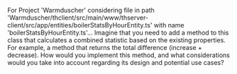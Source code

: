 For Project 'Warmduscher' considering file in path 'Warmduscher/thclient/src/main/www/thserver-client/src/app/entities/boilerStatsByHourEntity.ts' with name 'boilerStatsByHourEntity.ts'... 
Imagine that you need to add a method to this class that calculates a combined statistic based on the existing properties. For example, a method that returns the total difference (increase + decrease).  How would you implement this method, and what considerations would you take into account regarding its design and potential use cases?